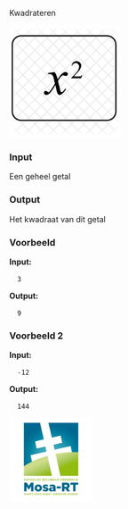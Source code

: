Kwadrateren


<img src="media/x-square-827408.png" alt="kwadraat" width="200" height="200">

### Input

Een geheel getal

### Output

Het kwadraat van dit getal

### Voorbeeld 

**Input:**

      3

**Output:**

      9

### Voorbeeld 2

**Input:**

      -12

**Output:**

      144
      
<img src="media/Mosa-rt.jpg" alt="logo" width="150" height="150">
